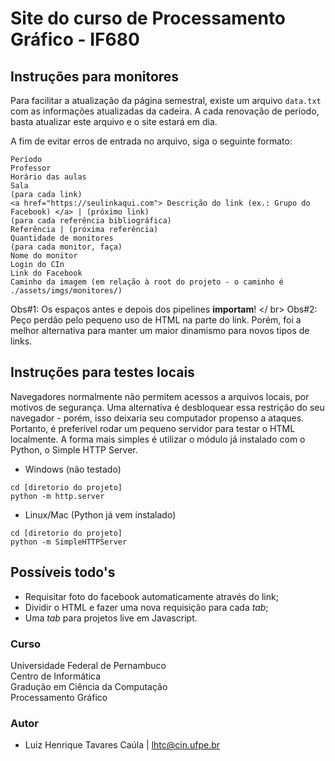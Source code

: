 # Site do curso de Processamento Gráfico - IF680

## Instruções para monitores
Para facilitar a atualização da página semestral, existe um arquivo ```data.txt``` com as informações
atualizadas da cadeira. A cada renovação de período, basta atualizar este arquivo e o site
estará em dia.

A fim de evitar erros de entrada no arquivo, siga o seguinte formato:

```
Período
Professor
Horário das aulas
Sala
(para cada link)
<a href="https://seulinkaqui.com"> Descrição do link (ex.: Grupo do Facebook) </a> | (próximo link)
(para cada referência bibliográfica)
Referência | (próxima referência)
Quantidade de monitores
(para cada monitor, faça)
Nome do monitor
Login do CIn
Link do Facebook
Caminho da imagem (em relação à root do projeto - o caminho é ./assets/imgs/monitores/)
```

Obs#1: Os espaços antes e depois dos pipelines <strong>importam</strong>! </ br>
Obs#2: Peço perdão pelo pequeno uso de HTML na parte do link. Porém, foi a melhor alternativa para manter um
maior dinamismo para novos tipos de links.

## Instruções para testes locais
Navegadores normalmente não permitem acessos a arquivos locais, por motivos de segurança.
Uma alternativa é desbloquear essa restrição do seu navegador - porém, isso deixaria seu
computador propenso a ataques.<br />
Portanto, é preferível rodar um pequeno servidor para testar o HTML localmente. A forma
mais simples é utilizar o módulo já instalado com o Python, o Simple HTTP Server.

- Windows (não testado)

```
cd [diretorio do projeto]
python -m http.server
```

- Linux/Mac (Python já vem instalado)

```
cd [diretorio do projeto]
python -m SimpleHTTPServer
```

## Possíveis todo's
- Requisitar foto do facebook automaticamente através do link;
- Dividir o HTML e fazer uma nova requisição para cada <i>tab</i>;
- Uma <i>tab</i> para projetos live em Javascript.

### Curso
Universidade Federal de Pernambuco <br />
Centro de Informática <br />
Gradução em Ciência da Computação <br />
Processamento Gráfico

### Autor
- Luiz Henrique Tavares Caúla | lhtc@cin.ufpe.br
